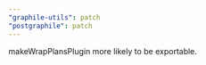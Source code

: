 ```yaml
---
"graphile-utils": patch
"postgraphile": patch
---
```


makeWrapPlansPlugin more likely to be exportable.

